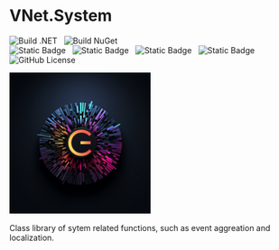 # VNet.System

![Build .NET](https://github.com/PrimeEagle/VNet.System/actions/workflows/build-dotnet.yml/badge.svg)&nbsp;&nbsp;&nbsp;![Build NuGet](https://github.com/PrimeEagle/VNet.System/actions/workflows/create-nuget.yml/badge.svg)<br>
![Static Badge](https://img.shields.io/badge/Latest_Build-v1.0.1.133-lightblue)&nbsp;&nbsp;&nbsp;![Static Badge](https://img.shields.io/badge/Latest_Release-v1.0.1-blue)&nbsp;&nbsp;&nbsp;![Static Badge](https://img.shields.io/badge/NuGet_Package-v1.0.0-blue)&nbsp;&nbsp;&nbsp;![Static Badge](https://img.shields.io/badge/.NET-8.0.100-darkblue)<br>
![GitHub License](https://img.shields.io/github/license/PrimeEagle/VNet.System)

<img src="https://github.com/PrimeEagle/VNet.System/blob/main/.img/logo.png?raw=true" width="250" />

Class library of sytem related functions, such as event aggreation and localization.
